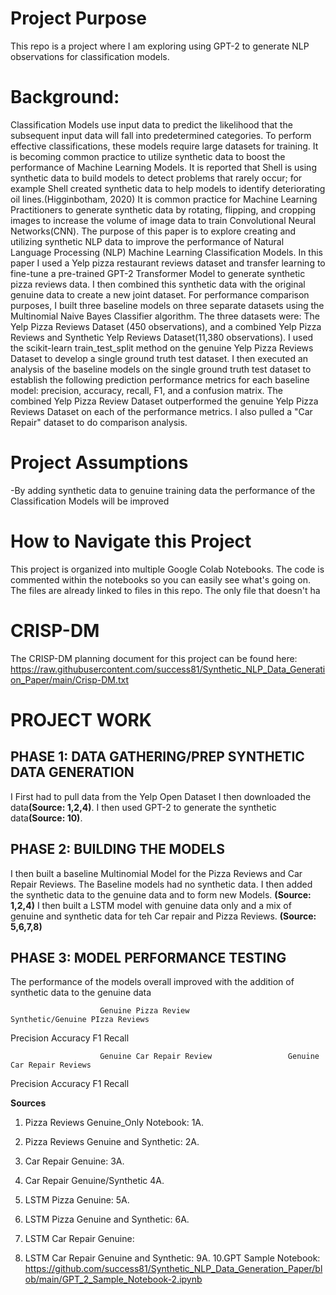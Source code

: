 # Project Purpose
This repo is a project where I am exploring using GPT-2 to generate NLP observations for classification models.

# Background:
Classification Models use input data to predict the likelihood that the subsequent input data will fall into predetermined categories. To perform effective classifications, these models require large datasets for training. It is becoming common practice to utilize synthetic data to boost the performance of Machine Learning Models. It is reported that Shell is using synthetic data to build models to detect problems that rarely occur; for example Shell created synthetic data to help models to identify deteriorating oil lines.(Higginbotham, 2020) It is common practice for Machine Learning Practitioners to generate synthetic data by rotating, flipping, and cropping images to increase the volume of image data to train Convolutional Neural Networks(CNN). The purpose of this paper is to explore creating and utilizing synthetic NLP data to improve the performance of Natural Language Processing (NLP) Machine Learning Classification Models. In this paper I used a Yelp pizza restaurant reviews dataset and transfer learning to fine-tune a pre-trained GPT-2 Transformer Model to generate synthetic pizza reviews data. I then combined this synthetic data with the original genuine data to create a new joint dataset. For performance comparison purposes,  I built three baseline models on three separate datasets using the Multinomial Naive Bayes Classifier algorithm. The three datasets were: The Yelp Pizza Reviews Dataset (450 observations),  and a combined Yelp Pizza Reviews and Synthetic Yelp Reviews Dataset(11,380 observations). I used the scikit-learn train_test_split method on the genuine Yelp Pizza Reviews Dataset to develop a single ground truth test dataset. I then executed an analysis of the baseline models on the single ground truth test dataset to establish the following prediction performance metrics for each baseline model: precision, accuracy, recall, F1, and a confusion matrix. The combined Yelp Pizza Review Dataset outperformed the genuine Yelp Pizza Reviews Dataset on each of the performance metrics. I also pulled a "Car Repair" dataset to do comparison analysis.

# Project Assumptions
-By adding synthetic data to genuine training data the performance of the Classification Models will be improved

# How to Navigate this Project
This project is organized into multiple Google Colab Notebooks. The code is commented within the notebooks so you can easily see what's going on. The files are already linked to files in this repo. The only file that doesn't ha

# CRISP-DM 

The CRISP-DM planning document for this project can be found here:
https://raw.githubusercontent.com/success81/Synthetic_NLP_Data_Generation_Paper/main/Crisp-DM.txt

# PROJECT WORK

## PHASE 1: DATA GATHERING/PREP SYNTHETIC DATA GENERATION
I First had to pull data from the Yelp Open Dataset I then downloaded the data<b>(Source: 1,2,4)</b>. I then used GPT-2 to generate the synthetic data<b>(Source: 10)</b>. 

## PHASE 2: BUILDING THE MODELS
I then built a baseline Multinomial Model for the Pizza Reviews and Car Repair Reviews. The Baseline models had no synthetic data. I then added the synthetic data 
to the genuine data and to form new Models. <b>(Source: 1,2,4)</b> I then built a LSTM model with genuine data only and a mix of genuine and synthetic data for teh Car repair and Pizza Reviews. <b>(Source: 5,6,7,8)</b>

## PHASE 3: MODEL PERFORMANCE TESTING
The performance of the models overall improved with the addition of synthetic data to the genuine data

                        Genuine Pizza Review                      Synthetic/Genuine PIzza Reviews
Precision
Accuracy
F1
Recall

                        Genuine Car Repair Review                 Genuine Car Repair Reviews
Precision
Accuracy
F1
Recall



<b>Sources</b>
1. Pizza Reviews Genuine_Only Notebook:
1A.
2. Pizza Reviews Genuine and Synthetic:
2A.
3. Car Repair Genuine:
3A.
4. Car Repair Genuine/Synthetic
4A.
5. LSTM Pizza Genuine: 
5A.
6. LSTM Pizza Genuine and Synthetic: 
6A. 
7. LSTM Car Repair Genuine: 

9. LSTM Car Repair Genuine and Synthetic: 
9A.
10.GPT Sample Notebook: https://github.com/success81/Synthetic_NLP_Data_Generation_Paper/blob/main/GPT_2_Sample_Notebook-2.ipynb


